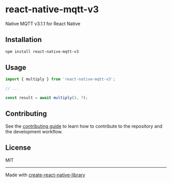 # react-native-mqtt-v3

Native MQTT v3.1.1 for React Native

## Installation

```sh
npm install react-native-mqtt-v3
```

## Usage

```js
import { multiply } from 'react-native-mqtt-v3';

// ...

const result = await multiply(3, 7);
```

## Contributing

See the [contributing guide](CONTRIBUTING.md) to learn how to contribute to the repository and the development workflow.

## License

MIT

---

Made with [create-react-native-library](https://github.com/callstack/react-native-builder-bob)
